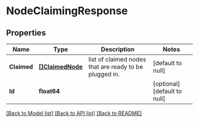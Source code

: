 # NodeClaimingResponse

## Properties
Name | Type | Description | Notes
------------ | ------------- | ------------- | -------------
**Claimed** | [**[]ClaimedNode**](ClaimedNode.md) | list of claimed nodes that are ready to be plugged in. | [default to null]
**Id** | **float64** |  | [optional] [default to null]

[[Back to Model list]](../README.md#documentation-for-models) [[Back to API list]](../README.md#documentation-for-api-endpoints) [[Back to README]](../README.md)


